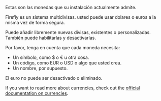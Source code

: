 Estas son las monedas que su instalación actualmente admite.

Firefly es un sistema multidivisas. usted puede usar dolares o euros a la misma vez de forma segura.

Puede añadir libremente nuevas divisas, existentes o personalizadas. También puede habilitarlas y desactivarlas.

Por favor, tenga en cuenta que cada moneda necesita:

- Un símbolo, como $ o € u otra cosa.
- Un código, como EUR o USD o algo que usted crea.
- Un nombre, por supuesto.

El euro no puede ser desactivado o eliminado.

If you want to read more about currencies, check out the [official documentation on currencies](https://docs.firefly-iii.org/concepts/currencies).